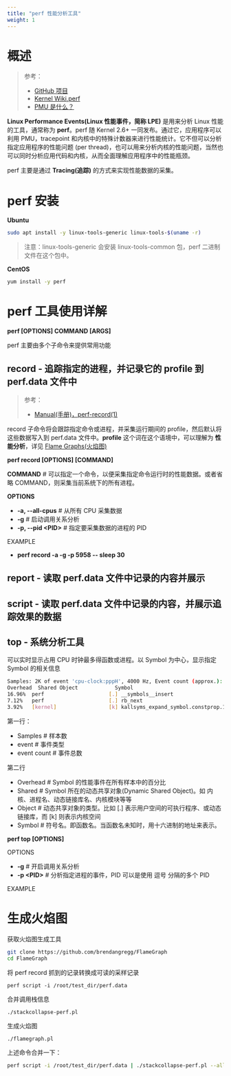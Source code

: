 ```yaml
---
title: "perf 性能分析工具"
weight: 1
---
```


# 概述

> 参考：
> - [GitHub 项目](https://github.com/torvalds/linux/tree/master/tools/perf)
> - [Kernel Wiki,perf](https://perf.wiki.kernel.org/index.php/Main_Page)
> - [PMU 是什么？](https://qastack.cn/unix/326621/what-are-kernel-pmu-event-s-in-perf-events-list)

**Linux Performance Events(Linux 性能事件，简称 LPE)** 是用来分析 Linux 性能的工具，通常称为 **perf**。perf 随 Kernel 2.6+ 一同发布。通过它，应用程序可以利用 PMU，tracepoint 和内核中的特殊计数器来进行性能统计。它不但可以分析指定应用程序的性能问题 (per thread)，也可以用来分析内核的性能问题，当然也可以同时分析应用代码和内核，从而全面理解应用程序中的性能瓶颈。

perf 主要是通过 **Tracing(追踪)** 的方式来实现性能数据的采集。

# perf 安装

**Ubuntu**

```bash
sudo apt install -y linux-tools-generic linux-tools-$(uname -r)
```

> 注意：linux-tools-generic 会安装 linux-tools-common 包，perf 二进制文件在这个包中。

**CentOS**

```bash
yum install -y perf
```

# perf 工具使用详解

**perf \[OPTIONS] COMMAND \[ARGS]**

perf 主要由多个子命令来提供常用功能

## record - 追踪指定的进程，并记录它的 profile 到 perf.data 文件中

> 参考：
> - [Manual(手册)，perf-record(1)](https://man7.org/linux/man-pages/man1/perf-record.1.html)

record 子命令将会跟踪指定命令或进程，并采集运行期间的 profile，然后默认将这些数据写入到 perf.data 文件中。**profile** 这个词在这个语境中，可以理解为 **性能分析**，详见 [Flame Graphs(火焰图)](/docs/IT学习笔记/6.可观测性/性能优化/Flame%20Graphs(火焰图).md)

**perf record \[OPTIONS] \[COMMAND]**

**COMMAND** # 可以指定一个命令，以便采集指定命令运行时的性能数据。或者省略 COMMAND，则采集当前系统下的所有进程。

**OPTIONS**

- **-a, --all-cpus** # 从所有 CPU 采集数据
- **-g** # 启动调用关系分析
- **-p, --pid \<PID>** # 指定要采集数据的进程的 PID

EXAMPLE

- **perf record -a -g -p 5958 -- sleep 30**

## report - 读取 perf.data 文件中记录的内容并展示

## script - 读取 perf.data 文件中记录的内容，并展示追踪效果的数据

## top - 系统分析工具

可以实时显示占用 CPU 时钟最多得函数或进程。以 Symbol 为中心，显示指定 Symbol 的相关信息

```bash
Samples: 2K of event 'cpu-clock:pppH', 4000 Hz, Event count (approx.): 317933941 lost: 0/0 drop: 0/0
Overhead  Shared Object            Symbol
16.96%  perf                     [.] __symbols__insert
7.12%   perf                     [.] rb_next
3.92%   [kernel]                 [k] kallsyms_expand_symbol.constprop.1
```

第一行：

- Samples # 样本数
- event # 事件类型
- event count # 事件总数

第二行

- Overhead # Symbol 的性能事件在所有样本中的百分比
- Shared # Symbol 所在的动态共享对象(Dynamic Shared Object)。如 内核、进程名、动态链接库名、内核模块等等
- Object # 动态共享对象的类型。比如 \[.] 表示用户空间的可执行程序、或动态链接库，而 \[k] 则表示内核空间
- Symbol # 符号名。即函数名。当函数名未知时，用十六进制的地址来表示。

**perf top \[OPTIONS]**

OPTIONS

- **-g** # 开启调用关系分析
- **-p \<PID>** # 分析指定进程的事件，PID 可以是使用 逗号 分隔的多个 PID

EXAMPLE


# 生成火焰图

获取火焰图生成工具

```bash
git clone https://github.com/brendangregg/FlameGraph
cd FlameGraph
```

将 perf record 抓到的记录转换成可读的采样记录

`perf script -i /root/test_dir/perf.data`

合并调用栈信息

`./stackcollapse-perf.pl`

生成火焰图

`./flamegraph.pl`

上述命令合并一下：

```bash
perf script -i /root/test_dir/perf.data | ./stackcollapse-perf.pl --all | ./flamegraph.pl > /root/test_dir/flame.svg
```

